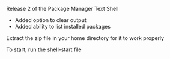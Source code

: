 Release 2 of the Package Manager Text Shell
- Added option to clear output
- Added ability to list installed packages

Extract the zip file in your home directory for it to work properly

To start, run the shell-start file
